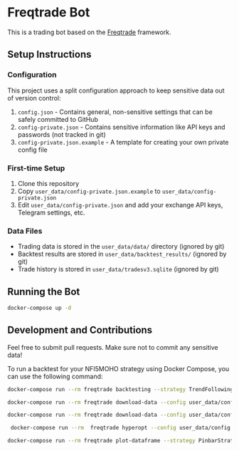 # Freqtrade Bot

This is a trading bot based on the [Freqtrade](https://www.freqtrade.io/) framework.

## Setup Instructions

### Configuration

This project uses a split configuration approach to keep sensitive data out of version control:

1. `config.json` - Contains general, non-sensitive settings that can be safely committed to GitHub
2. `config-private.json` - Contains sensitive information like API keys and passwords (not tracked in git)
3. `config-private.json.example` - A template for creating your own private config file

### First-time Setup

1. Clone this repository
2. Copy `user_data/config-private.json.example` to `user_data/config-private.json`
3. Edit `user_data/config-private.json` and add your exchange API keys, Telegram settings, etc.

### Data Files

- Trading data is stored in the `user_data/data/` directory (ignored by git)
- Backtest results are stored in `user_data/backtest_results/` (ignored by git)
- Trade history is stored in `user_data/tradesv3.sqlite` (ignored by git)

## Running the Bot

```bash
docker-compose up -d
```

## Development and Contributions

Feel free to submit pull requests. Make sure not to commit any sensitive data!

To run a backtest for your NFI5MOHO strategy using Docker Compose, you can use the following command:

```bash
docker-compose run --rm freqtrade backtesting --strategy TrendFollowingStrategy --timeframe 5m --timerange 20250201-
```


```bash
docker-compose run --rm freqtrade download-data --config user_data/config.json --timerange 20250201- --timeframe 5m 1h

docker-compose run --rm freqtrade download-data --config user_data/config.json --timerange 20240511-20250201 --timeframe 1h --prepend
```

```bash
 docker-compose run --rm  freqtrade hyperopt --config user_data/config.json --timerange 20250401- --hyperopt-loss SharpeHyperOptLoss --strategy TrendFollowingStrategy -e 100 --spaces roi stoploss trailing -j 30
```

```bash
docker-compose run --rm freqtrade plot-dataframe --strategy PinbarStrategy --timeframe 5m --pair BTC/USDT:USDT --timerange 20250201-

```
